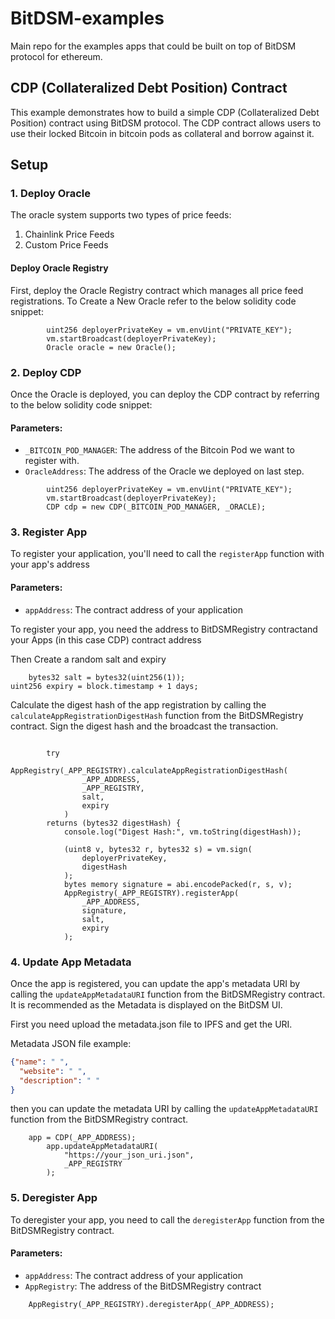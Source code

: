 # BitDSM-examples

Main repo for the examples apps that could be built on top of BitDSM protocol for ethereum.

## CDP (Collateralized Debt Position) Contract

This example demonstrates how to build a simple CDP (Collateralized Debt Position) contract using BitDSM protocol. The CDP contract allows users to use their locked Bitcoin in bitcoin pods as collateral and borrow against it.

## Setup

### 1. Deploy Oracle

The oracle system supports two types of price feeds:
1. Chainlink Price Feeds
2. Custom Price Feeds

#### Deploy Oracle Registry

First, deploy the Oracle Registry contract which manages all price feed registrations.
To Create a New Oracle refer to the below solidity code snippet:

```solidity
        uint256 deployerPrivateKey = vm.envUint("PRIVATE_KEY");
        vm.startBroadcast(deployerPrivateKey);
        Oracle oracle = new Oracle();
```


### 2. Deploy CDP
Once the Oracle is deployed, you can deploy the CDP contract by referring to the below solidity code snippet:
#### Parameters:
- `_BITCOIN_POD_MANAGER`: The address of the Bitcoin Pod we want to register with.
- `OracleAddress`: The address of the Oracle we deployed on last step.

```solidity
        uint256 deployerPrivateKey = vm.envUint("PRIVATE_KEY");
        vm.startBroadcast(deployerPrivateKey);
        CDP cdp = new CDP(_BITCOIN_POD_MANAGER, _ORACLE);
```


### 3. Register App

To register your application, you'll need to call the `registerApp` function with your app's address

#### Parameters:
- `appAddress`: The contract address of your application


To register your app, you need the address to BitDSMRegistry contractand your Apps (in this case CDP) contract address

Then Create a random salt and expiry
```solidity
    bytes32 salt = bytes32(uint256(1));
uint256 expiry = block.timestamp + 1 days;
```

 Calculate the digest hash of the app registration by calling the `calculateAppRegistrationDigestHash` function from the BitDSMRegistry contract. Sign the digest hash and the broadcast the transaction.

```solidity vm.startBroadcast(deployerPrivateKey);

        try
            AppRegistry(_APP_REGISTRY).calculateAppRegistrationDigestHash(
                _APP_ADDRESS,
                _APP_REGISTRY,
                salt,
                expiry
            )
        returns (bytes32 digestHash) {
            console.log("Digest Hash:", vm.toString(digestHash));

            (uint8 v, bytes32 r, bytes32 s) = vm.sign(
                deployerPrivateKey,
                digestHash
            );
            bytes memory signature = abi.encodePacked(r, s, v);
            AppRegistry(_APP_REGISTRY).registerApp(
                _APP_ADDRESS,
                signature,
                salt,
                expiry
            );
```

### 4. Update App Metadata

Once the app is registered, you can update the app's metadata URI by calling the `updateAppMetadataURI` function from the BitDSMRegistry contract. It is recommended as the Metadata is displayed on the BitDSM UI.

First you need upload the metadata.json file to IPFS and get the URI. 

Metadata JSON file example:
```json
{"name": " ",
  "website": " ",
  "description": " "
}
```

then you can update the metadata URI by calling the `updateAppMetadataURI` function from the BitDSMRegistry contract.

```solidity
    app = CDP(_APP_ADDRESS);
        app.updateAppMetadataURI(
            "https://your_json_uri.json",
            _APP_REGISTRY
        );
```


### 5. Deregister App

To deregister your app, you need to call the `deregisterApp` function from the BitDSMRegistry contract.

#### Parameters:
- `appAddress`: The contract address of your application
- `AppRegistry`: The address of the BitDSMRegistry contract

```solidity
    AppRegistry(_APP_REGISTRY).deregisterApp(_APP_ADDRESS);
```
